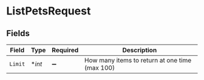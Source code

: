 # ListPetsRequest


## Fields

| Field                                          | Type                                           | Required                                       | Description                                    |
| ---------------------------------------------- | ---------------------------------------------- | ---------------------------------------------- | ---------------------------------------------- |
| `Limit`                                        | **int*                                         | :heavy_minus_sign:                             | How many items to return at one time (max 100) |